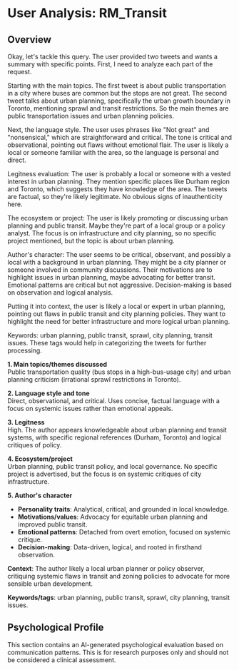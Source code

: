 # User Analysis: RM_Transit

## Overview

<think>
Okay, let's tackle this query. The user provided two tweets and wants a summary with specific points. First, I need to analyze each part of the request.

Starting with the main topics. The first tweet is about public transportation in a city where buses are common but the stops are not great. The second tweet talks about urban planning, specifically the urban growth boundary in Toronto, mentioning sprawl and transit restrictions. So the main themes are public transportation issues and urban planning policies.

Next, the language style. The user uses phrases like "Not great" and "nonsensical," which are straightforward and critical. The tone is critical and observational, pointing out flaws without emotional flair. The user is likely a local or someone familiar with the area, so the language is personal and direct.

Legitness evaluation: The user is probably a local or someone with a vested interest in urban planning. They mention specific places like Durham region and Toronto, which suggests they have knowledge of the area. The tweets are factual, so they're likely legitimate. No obvious signs of inauthenticity here.

The ecosystem or project: The user is likely promoting or discussing urban planning and public transit. Maybe they're part of a local group or a policy analyst. The focus is on infrastructure and city planning, so no specific project mentioned, but the topic is about urban planning.

Author's character: The user seems to be critical, observant, and possibly a local with a background in urban planning. They might be a city planner or someone involved in community discussions. Their motivations are to highlight issues in urban planning, maybe advocating for better transit. Emotional patterns are critical but not aggressive. Decision-making is based on observation and logical analysis.

Putting it into context, the user is likely a local or expert in urban planning, pointing out flaws in public transit and city planning policies. They want to highlight the need for better infrastructure and more logical urban planning.

Keywords: urban planning, public transit, sprawl, city planning, transit issues. These tags would help in categorizing the tweets for further processing.
</think>

**1. Main topics/themes discussed**  
Public transportation quality (bus stops in a high-bus-usage city) and urban planning criticism (irrational sprawl restrictions in Toronto).  

**2. Language style and tone**  
Direct, observational, and critical. Uses concise, factual language with a focus on systemic issues rather than emotional appeals.  

**3. Legitness**  
High. The author appears knowledgeable about urban planning and transit systems, with specific regional references (Durham, Toronto) and logical critiques of policy.  

**4. Ecosystem/project**  
Urban planning, public transit policy, and local governance. No specific project is advertised, but the focus is on systemic critiques of city infrastructure.  

**5. Author's character**  
- **Personality traits**: Analytical, critical, and grounded in local knowledge.  
- **Motivations/values**: Advocacy for equitable urban planning and improved public transit.  
- **Emotional patterns**: Detached from overt emotion, focused on systemic critique.  
- **Decision-making**: Data-driven, logical, and rooted in firsthand observation.  

**Context**: The author likely a local urban planner or policy observer, critiquing systemic flaws in transit and zoning policies to advocate for more sensible urban development.  

**Keywords/tags**: urban planning, public transit, sprawl, city planning, transit issues.

## Psychological Profile

This section contains an AI-generated psychological evaluation based on communication patterns. This is for research purposes only and should not be considered a clinical assessment.
